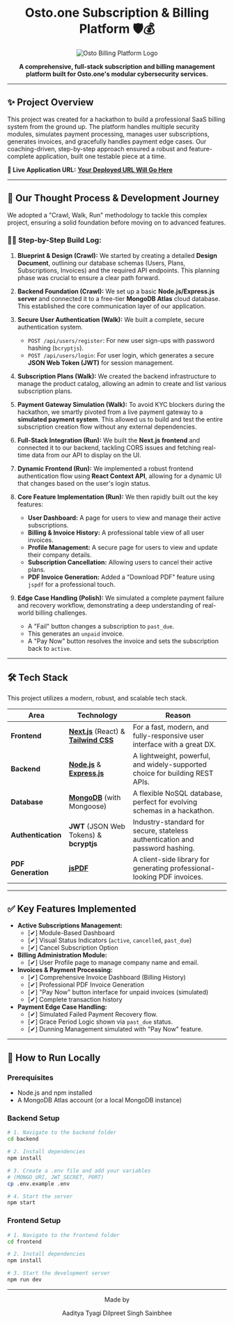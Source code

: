 <div align="center">

# Osto.one Subscription & Billing Platform 🛡️💰

![Osto Billing Platform Logo](https://placehold.co/600x300/1e293b/ffffff?text=Osto.one%20Billing&font=raleway)

**A comprehensive, full-stack subscription and billing management platform built for Osto.one's modular cybersecurity services.**

</div>

---

## ✨ Project Overview

This project was created for a hackathon to build a professional SaaS billing system from the ground up. The platform handles multiple security modules, simulates payment processing, manages user subscriptions, generates invoices, and gracefully handles payment edge cases. Our coaching-driven, step-by-step approach ensured a robust and feature-complete application, built one testable piece at a time.

**🚀 Live Application URL:** [**Your Deployed URL Will Go Here**](http://)

---

## 🧠 Our Thought Process & Development Journey

We adopted a "Crawl, Walk, Run" methodology to tackle this complex project, ensuring a solid foundation before moving on to advanced features.

### 🚶‍♂️ Step-by-Step Build Log:

1.  **Blueprint & Design (Crawl):** We started by creating a detailed **Design Document**, outlining our database schemas (Users, Plans, Subscriptions, Invoices) and the required API endpoints. This planning phase was crucial to ensure a clear path forward.

2.  **Backend Foundation (Crawl):** We set up a basic **Node.js/Express.js server** and connected it to a free-tier **MongoDB Atlas** cloud database. This established the core communication layer of our application.

3.  **Secure User Authentication (Walk):** We built a complete, secure authentication system.
    * `POST /api/users/register`: For new user sign-ups with password hashing (`bcryptjs`).
    * `POST /api/users/login`: For user login, which generates a secure **JSON Web Token (JWT)** for session management.

4.  **Subscription Plans (Walk):** We created the backend infrastructure to manage the product catalog, allowing an admin to create and list various subscription plans.

5.  **Payment Gateway Simulation (Walk):** To avoid KYC blockers during the hackathon, we smartly pivoted from a live payment gateway to a **simulated payment system**. This allowed us to build and test the entire subscription creation flow without any external dependencies.

6.  **Full-Stack Integration (Run):** We built the **Next.js frontend** and connected it to our backend, tackling CORS issues and fetching real-time data from our API to display on the UI.

7.  **Dynamic Frontend (Run):** We implemented a robust frontend authentication flow using **React Context API**, allowing for a dynamic UI that changes based on the user's login status.

8.  **Core Feature Implementation (Run):** We then rapidly built out the key features:
    * **User Dashboard:** A page for users to view and manage their active subscriptions.
    * **Billing & Invoice History:** A professional table view of all user invoices.
    * **Profile Management:** A secure page for users to view and update their company details.
    * **Subscription Cancellation:** Allowing users to cancel their active plans.
    * **PDF Invoice Generation:** Added a "Download PDF" feature using `jspdf` for a professional touch.

9.  **Edge Case Handling (Polish):** We simulated a complete payment failure and recovery workflow, demonstrating a deep understanding of real-world billing challenges.
    * A "Fail" button changes a subscription to `past_due`.
    * This generates an `unpaid` invoice.
    * A "Pay Now" button resolves the invoice and sets the subscription back to `active`.

---

## 🛠️ Tech Stack

This project utilizes a modern, robust, and scalable tech stack.

| Area               | Technology                                                                                                  | Reason                                                                    |
| ------------------ | ----------------------------------------------------------------------------------------------------------- | ------------------------------------------------------------------------- |
| **Frontend** | [**Next.js**](https://nextjs.org/) (React) & [**Tailwind CSS**](https://tailwindcss.com/)                     | For a fast, modern, and fully-responsive user interface with a great DX.  |
| **Backend** | [**Node.js**](https://nodejs.org/) & [**Express.js**](https://expressjs.com/)                               | A lightweight, powerful, and widely-supported choice for building REST APIs. |
| **Database** | [**MongoDB**](https://www.mongodb.com/) (with Mongoose)                                                     | A flexible NoSQL database, perfect for evolving schemas in a hackathon.   |
| **Authentication** | **JWT** (JSON Web Tokens) & **bcryptjs** | Industry-standard for secure, stateless authentication and password hashing. |
| **PDF Generation** | [**jsPDF**](https://github.com/parallax/jsPDF)                                                              | A client-side library for generating professional-looking PDF invoices.      |

---

## ✅ Key Features Implemented

* **Active Subscriptions Management:**
    * [✔] Module-Based Dashboard
    * [✔] Visual Status Indicators (`active`, `cancelled`, `past_due`)
    * [✔] Cancel Subscription Option
* **Billing Administration Module:**
    * [✔] User Profile page to manage company name and email.
* **Invoices & Payment Processing:**
    * [✔] Comprehensive Invoice Dashboard (Billing History)
    * [✔] Professional PDF Invoice Generation
    * [✔] "Pay Now" button interface for unpaid invoices (simulated)
    * [✔] Complete transaction history
* **Payment Edge Case Handling:**
    * [✔] Simulated Failed Payment Recovery flow.
    * [✔] Grace Period Logic shown via `past_due` status.
    * [✔] Dunning Management simulated with "Pay Now" feature.

---

## 🚀 How to Run Locally

### Prerequisites

* Node.js and npm installed
* A MongoDB Atlas account (or a local MongoDB instance)

### Backend Setup

```bash
# 1. Navigate to the backend folder
cd backend

# 2. Install dependencies
npm install

# 3. Create a .env file and add your variables
# (MONGO_URI, JWT_SECRET, PORT)
cp .env.example .env

# 4. Start the server
npm start
```

### Frontend Setup

```bash 
# 1. Navigate to the frontend folder
cd frontend

# 2. Install dependencies
npm install

# 3. Start the development server
npm run dev
```

---

<div align="center">

Made by

Aaditya Tyagi Dilpreet Singh Sainbhee

</div>